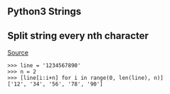 ## Python3 Strings

## Split string every nth character
[Source](https://stackoverflow.com/a/9475354)
```
>>> line = '1234567890'
>>> n = 2
>>> [line[i:i+n] for i in range(0, len(line), n)]
['12', '34', '56', '78', '90']
```
